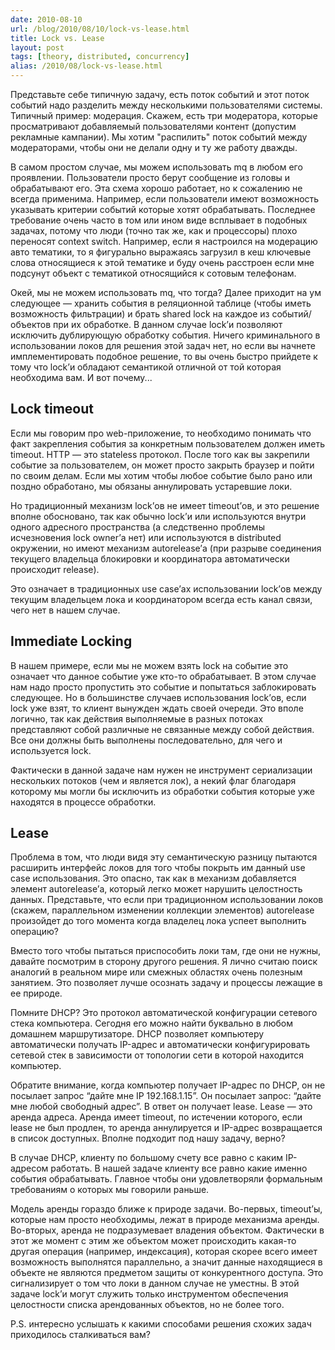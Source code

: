 ```yaml
---
date: 2010-08-10
url: /blog/2010/08/10/lock-vs-lease.html
title: Lock vs. Lease
layout: post
tags: [theory, distributed, concurrency]
alias: /2010/08/lock-vs-lease.html
---
```

Представьте себе типичную задачу, есть поток событий и этот поток событий надо разделить между несколькими пользователями системы. Типичный пример: модерация. Скажем, есть три модератора, которые просматривают добавляемый пользователями контент (допустим рекламные кампании). Мы хотим "распилить" поток событий между модераторами, чтобы они не делали одну и ту же работу дважды.

В самом простом случае, мы можем использовать mq в любом его проявлении. Пользователи просто берут сообщение из головы и обрабатывают его. Эта схема хорошо работает, но к сожалению не всегда применима. Например, если пользователи имеют возможность указывать критерии событий которые хотят обрабатывать. Последнее требование очень часто в том или ином виде всплывает в подобных задачах, потому что люди (точно так же, как и процессоры) плохо переносят context switch. Например, если я настроился на модерацию авто тематики, то я фигурально выражаясь загрузил в кеш ключевые слова относящиеся к этой тематике и буду очень расстроен если мне подсунут объект с тематикой относящийся к сотовым телефонам.

Окей, мы не можем использовать mq, что тогда? Далее приходит на ум следующее — хранить события в реляционной таблице (чтобы иметь возможность фильтрации) и брать shared lock на каждое из событий/объектов при их обработке. В данном случае lock’и позволяют исключить дублирующую обработку события. Ничего криминального в использовании локов для решения этой задач нет, но если вы начнете имплементировать подобное решение, то вы очень быстро прийдете к тому что lock’и обладают семантикой отличной от той которая необходима вам. И вот почему...

## Lock timeout

Если мы говорим про web-приложение, то необходимо понимать что факт закрепления события за конкретным пользователем должен иметь timeout. HTTP — это stateless протокол. После того как вы закрепили событие за пользователем, он может просто закрыть браузер и пойти по своим делам. Если мы хотим чтобы любое событие было рано или поздно обработано, мы обязаны аннулировать устаревшие локи.

Но традиционный механизм lock’ов не имеет timeout’ов, и это решение вполне обосновано, так как обычно lock’и или используются внутри одного адресного пространства (а следственно проблемы исчезновения lock owner’а нет) или используются в distributed окружении, но имеют механизм autorelease’а (при разрыве соединения текущего владельца блокировки и координатора автоматически происходит release).

Это означает в традиционных use case’ах использовании lock’ов между текущим владельцем лока и координатором всегда есть канал связи, чего нет в нашем случае.

## Immediate Locking

В нашем примере, если мы не можем взять lock на событие это означает что данное событие уже кто-то обрабатывает. В этом случае нам надо просто пропустить это событие и попытаться заблокировать следующее. Но в большинстве случаев использования lock’ов, если lock уже взят, то клиент вынужден ждать своей очереди. Это вполе логично, так как действия выполняемые в разных потоках представляют собой различные не связанные между собой действия. Все они должны быть выполнены последовательно, для чего и используется lock.

Фактически в данной задаче нам нужен не инструмент сериализации нескольких потоков (чем и является лок), а некий флаг благодаря которому мы могли бы исключить из обработки события которые уже находятся в процессе обработки.

## Lease

Проблема в том, что люди видя эту семантическую разницу пытаются расширить интерфейс локов для того чтобы покрыть им данный use case использования. Это опасно, так как в механизм добавляется элемент autorelease’а, который легко может нарушить целостность данных. Представьте, что если при традиционном использовании локов (скажем, параллельном изменении коллекции элементов) autorelease произойдет до того момента когда владелец лока успеет выполнить операцию?

Вместо того чтобы пытаться приспособить локи там, где они не нужны, давайте посмотрим в сторону другого решения. Я лично считаю поиск аналогий в реальном мире или смежных областях очень полезным занятием. Это позволяет лучше осознать задачу и процессы лежащие в ее природе.

Помните DHCP? Это протокол автоматической конфигурации сетевого стека компьютера. Сегодня его можно найти буквально в любом домашнем маршрутизаторе. DHCP позволяет компьютеру автоматически получать IP-адрес и автоматически конфигурировать сетевой стек в зависимости от топологии сети в которой находится компьютер.

Обратите внимание, когда компьютер получает IP-адрес по DHCP, он не посылает запрос “дайте мне IP 192.168.1.15”. Он посылает запрос: “дайте мне любой свободный адрес”. В ответ он получает lease. Lease — это аренда адреса. Аренда имеет timeout, по истечении которого, если lease не был продлен, то аренда аннулируется и IP-адрес возвращается в список доступных. Вполне подходит под нашу задачу, верно?

В случае DHCP, клиенту по большому счету все равно с каким IP-адресом работать. В нашей задаче клиенту все равно какие именно события обрабатывать. Главное чтобы они удовлетворяли формальным требованиям о которых мы говорили раньше.

Модель аренды гораздо ближе к природе задачи. Во-первых, timeout’ы, которые нам просто необходимы, лежат в природе механизма аренды. Во-вторых, аренда не подразумевает владения объектом. Фактически в этот же момент с этим же объектом может происходить какая-то другая операция (например, индексация), которая скорее всего имеет возможность выполнятся параллельно, а значит данные находящиеся в объекте не являются предметом защиты от конкурентного доступа. Это сигнализирует о том что локи в данном случае не уместны. В этой задаче lock’и могут служить только инструментом обеспечения целостности списка арендованных объектов, но не более того.

P.S. интересно услышать к какими способами решения схожих задач приходилось сталкиваться вам?
